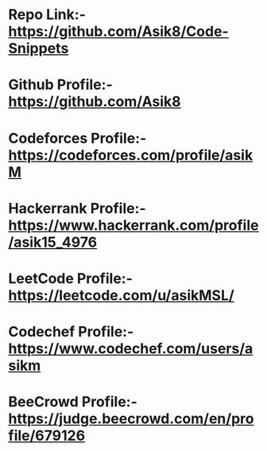# Repo Link:- https://github.com/Asik8/Code-Snippets
# Github Profile:- https://github.com/Asik8
# Codeforces Profile:- https://codeforces.com/profile/asikM
# Hackerrank Profile:- https://www.hackerrank.com/profile/asik15_4976
# LeetCode Profile:- https://leetcode.com/u/asikMSL/
# Codechef Profile:- https://www.codechef.com/users/asikm
# BeeCrowd Profile:- https://judge.beecrowd.com/en/profile/679126